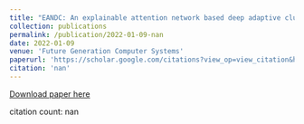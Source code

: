 ```yaml
---
title: "EANDC: An explainable attention network based deep adaptive clustering model for mental health treatment"
collection: publications
permalink: /publication/2022-01-09-nan
date: 2022-01-09
venue: 'Future Generation Computer Systems'
paperurl: 'https://scholar.google.com/citations?view_op=view_citation&hl=en&user=CCckbEUAAAAJ&citation_for_view=CCckbEUAAAAJ:URolC5Kub84C'
citation: 'nan'
---
```

[Download paper here](https://scholar.google.com/citations?view_op=view_citation&hl=en&user=CCckbEUAAAAJ&citation_for_view=CCckbEUAAAAJ:URolC5Kub84C)

citation count: nan